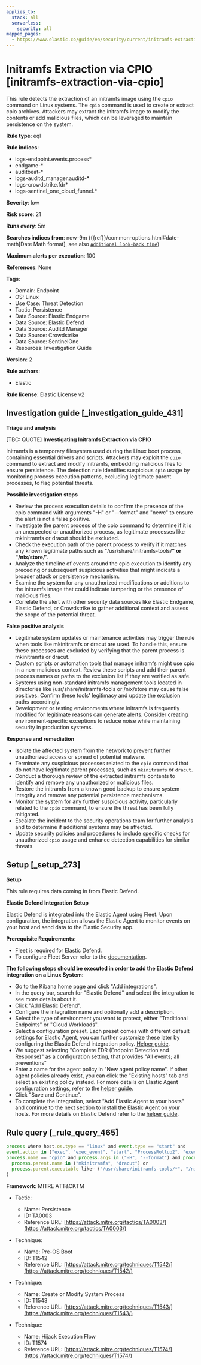 ```yaml
---
applies_to:
  stack: all
  serverless:
    security: all
mapped_pages:
  - https://www.elastic.co/guide/en/security/current/initramfs-extraction-via-cpio.html
---
```


# Initramfs Extraction via CPIO [initramfs-extraction-via-cpio]

This rule detects the extraction of an initramfs image using the `cpio` command on Linux systems. The `cpio` command is used to create or extract cpio archives. Attackers may extract the initramfs image to modify the contents or add malicious files, which can be leveraged to maintain persistence on the system.

**Rule type**: eql

**Rule indices**:

* logs-endpoint.events.process*
* endgame-*
* auditbeat-*
* logs-auditd_manager.auditd-*
* logs-crowdstrike.fdr*
* logs-sentinel_one_cloud_funnel.*

**Severity**: low

**Risk score**: 21

**Runs every**: 5m

**Searches indices from**: now-9m ({{ref}}/common-options.html#date-math[Date Math format], see also [`Additional look-back time`](docs-content://solutions/security/detect-and-alert/create-detection-rule.md#rule-schedule))

**Maximum alerts per execution**: 100

**References**: None

**Tags**:

* Domain: Endpoint
* OS: Linux
* Use Case: Threat Detection
* Tactic: Persistence
* Data Source: Elastic Endgame
* Data Source: Elastic Defend
* Data Source: Auditd Manager
* Data Source: Crowdstrike
* Data Source: SentinelOne
* Resources: Investigation Guide

**Version**: 2

**Rule authors**:

* Elastic

**Rule license**: Elastic License v2

## Investigation guide [_investigation_guide_431]

**Triage and analysis**

[TBC: QUOTE]
**Investigating Initramfs Extraction via CPIO**

Initramfs is a temporary filesystem used during the Linux boot process, containing essential drivers and scripts. Attackers may exploit the `cpio` command to extract and modify initramfs, embedding malicious files to ensure persistence. The detection rule identifies suspicious `cpio` usage by monitoring process execution patterns, excluding legitimate parent processes, to flag potential threats.

**Possible investigation steps**

* Review the process execution details to confirm the presence of the cpio command with arguments "-H" or "--format" and "newc" to ensure the alert is not a false positive.
* Investigate the parent process of the cpio command to determine if it is an unexpected or unauthorized process, as legitimate processes like mkinitramfs or dracut should be excluded.
* Check the execution path of the parent process to verify if it matches any known legitimate paths such as "/usr/share/initramfs-tools/**" or "/nix/store/**".
* Analyze the timeline of events around the cpio execution to identify any preceding or subsequent suspicious activities that might indicate a broader attack or persistence mechanism.
* Examine the system for any unauthorized modifications or additions to the initramfs image that could indicate tampering or the presence of malicious files.
* Correlate the alert with other security data sources like Elastic Endgame, Elastic Defend, or Crowdstrike to gather additional context and assess the scope of the potential threat.

**False positive analysis**

* Legitimate system updates or maintenance activities may trigger the rule when tools like mkinitramfs or dracut are used. To handle this, ensure these processes are excluded by verifying that the parent process is mkinitramfs or dracut.
* Custom scripts or automation tools that manage initramfs might use cpio in a non-malicious context. Review these scripts and add their parent process names or paths to the exclusion list if they are verified as safe.
* Systems using non-standard initramfs management tools located in directories like /usr/share/initramfs-tools or /nix/store may cause false positives. Confirm these tools' legitimacy and update the exclusion paths accordingly.
* Development or testing environments where initramfs is frequently modified for legitimate reasons can generate alerts. Consider creating environment-specific exceptions to reduce noise while maintaining security in production systems.

**Response and remediation**

* Isolate the affected system from the network to prevent further unauthorized access or spread of potential malware.
* Terminate any suspicious processes related to the `cpio` command that do not have legitimate parent processes, such as `mkinitramfs` or `dracut`.
* Conduct a thorough review of the extracted initramfs contents to identify and remove any unauthorized or malicious files.
* Restore the initramfs from a known good backup to ensure system integrity and remove any potential persistence mechanisms.
* Monitor the system for any further suspicious activity, particularly related to the `cpio` command, to ensure the threat has been fully mitigated.
* Escalate the incident to the security operations team for further analysis and to determine if additional systems may be affected.
* Update security policies and procedures to include specific checks for unauthorized `cpio` usage and enhance detection capabilities for similar threats.


## Setup [_setup_273]

**Setup**

This rule requires data coming in from Elastic Defend.

**Elastic Defend Integration Setup**

Elastic Defend is integrated into the Elastic Agent using Fleet. Upon configuration, the integration allows the Elastic Agent to monitor events on your host and send data to the Elastic Security app.

**Prerequisite Requirements:**

* Fleet is required for Elastic Defend.
* To configure Fleet Server refer to the [documentation](docs-content://reference/ingestion-tools/fleet/fleet-server.md).

**The following steps should be executed in order to add the Elastic Defend integration on a Linux System:**

* Go to the Kibana home page and click "Add integrations".
* In the query bar, search for "Elastic Defend" and select the integration to see more details about it.
* Click "Add Elastic Defend".
* Configure the integration name and optionally add a description.
* Select the type of environment you want to protect, either "Traditional Endpoints" or "Cloud Workloads".
* Select a configuration preset. Each preset comes with different default settings for Elastic Agent, you can further customize these later by configuring the Elastic Defend integration policy. [Helper guide](docs-content://solutions/security/configure-elastic-defend/configure-an-integration-policy-for-elastic-defend.md).
* We suggest selecting "Complete EDR (Endpoint Detection and Response)" as a configuration setting, that provides "All events; all preventions"
* Enter a name for the agent policy in "New agent policy name". If other agent policies already exist, you can click the "Existing hosts" tab and select an existing policy instead. For more details on Elastic Agent configuration settings, refer to the [helper guide](docs-content://reference/ingestion-tools/fleet/agent-policy.md).
* Click "Save and Continue".
* To complete the integration, select "Add Elastic Agent to your hosts" and continue to the next section to install the Elastic Agent on your hosts. For more details on Elastic Defend refer to the [helper guide](docs-content://solutions/security/configure-elastic-defend/install-elastic-defend.md).


## Rule query [_rule_query_465]

```js
process where host.os.type == "linux" and event.type == "start" and
event.action in ("exec", "exec_event", "start", "ProcessRollup2", "executed") and
process.name == "cpio" and process.args in ("-H", "--format") and process.args == "newc" and not (
  process.parent.name in ("mkinitramfs", "dracut") or
  process.parent.executable like~ ("/usr/share/initramfs-tools/*", "/nix/store/*")
)
```

**Framework**: MITRE ATT&CKTM

* Tactic:

    * Name: Persistence
    * ID: TA0003
    * Reference URL: [https://attack.mitre.org/tactics/TA0003/](https://attack.mitre.org/tactics/TA0003/)

* Technique:

    * Name: Pre-OS Boot
    * ID: T1542
    * Reference URL: [https://attack.mitre.org/techniques/T1542/](https://attack.mitre.org/techniques/T1542/)

* Technique:

    * Name: Create or Modify System Process
    * ID: T1543
    * Reference URL: [https://attack.mitre.org/techniques/T1543/](https://attack.mitre.org/techniques/T1543/)

* Technique:

    * Name: Hijack Execution Flow
    * ID: T1574
    * Reference URL: [https://attack.mitre.org/techniques/T1574/](https://attack.mitre.org/techniques/T1574/)



